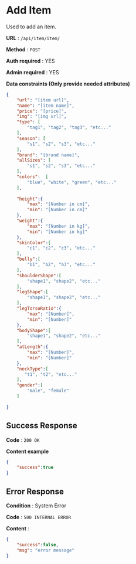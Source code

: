 # Add Item

Used to add an item.

**URL** : `/api/item/item/`

**Method** : `POST`

**Auth required** : YES

**Admin required** : YES

**Data constraints (Only provide needed attributes)**

```json
{
    "url": "[item url]",
    "name": "[item name]",
    "price": "[price]",
    "img": "[img url]",
    "type": [
        "tag1", "tag2", "tag3", "etc..."
    ],
    "season": [
        "s1", "s2", "s3", "etc..."
    ],
    "brand": "[brand name]",
    "allSizes": [
        "s1", "s2", "s3", "etc..."
    ],
    "colors":  [
        "blue", "white", "green", "etc..."
    ],
    
    "height":{
        "max": "[Number in cm]",
        "min": "[Number in cm]"
    },
    "weight":{
        "max": "[Number in kg]",
        "min": "[Number in kg]"
    },
    "skinColor":[
        "c1", "c2", "c3", "etc..."
    ],
    "belly":[
        "b1", "b2", "b3", "etc..."
    ],
    "shoulderShape":[
        "shape1", "shape2", "etc..."
    ],
    "legShape":[
        "shape1", "shape2", "etc..."
    ],
    "legTorsoRatio":{
        "max": "[Number]",
        "min": "[Number]"
    },
    "bodyShape":[
        "shape1", "shape2", "etc..."
    ],
    "atLength":{
        "max": "[Number]",
        "min": "[Number]"
    },
    "neckType":[
       "t1", "t2", "etc..."
    ],
    "gender":[
        "male", "female"
    ]
    
}
```


## Success Response

**Code** : `200 OK`

**Content example**

```json
{
    "success":true
}
```

## Error Response

**Condition** : System Error

**Code** : `500 INTERNAL ERROR`

**Content** :

```json
{
    "success":false,
    "msg": "error message"
}
```